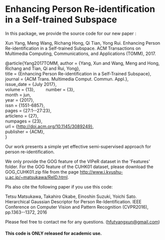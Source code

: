 # Enhancing Person Re-identification in a Self-trained Subspace
In this package, we provide the source code for our new paper :

Xun Yang, Meng Wang, Richang Hong, Qi Tian, Yong Rui. Enhancing Person Re-identification in a Self-trained Subspace. ACM Transactions on Multimedia Computing, Communications, and Applications (TOMM), 2017. 
 
@article{Yang2017TOMM,
 author = {Yang, Xun and Wang, Meng and Hong, Richang and Tian, Qi and Rui, Yong},      
 title = {Enhancing Person Re-identification in a Self-Trained Subspace},      
 journal = {ACM Trans. Multimedia Comput. Commun. Appl.},       
 issue_date = {July 2017},       
 volume = {13},         
 number = {3},      
 month = jun,       
 year = {2017},       
 issn = {1551-6857},      
 pages = {27:1--27:23},        
 articleno = {27},        
 numpages = {23},              
 url = {http://doi.acm.org/10.1145/3089249},        
 publisher = {ACM},       
} 

Our work presents a simple yet effective semi-supervised approach for person re-identification. 

We only provide the GOG feature of the VIPeR dataset in the 'Features' folder. For the GOG feature of the CUHK01 dataset, please download the GOG_CUHK01.zip file from the page  http://www.i.kyushu-u.ac.jp/~matsukawa/ReID.html.


Pls also cite the following paper if you use this code:

 Tetsu Matsukawa, Takahiro Okabe, Einoshin Suzuki, Yoichi Sato. Hierarchical Gaussian Descriptor for Person Re-Identification. IEEE Conference on Computer Vision and Pattern Recognition (CVPR2016), pp.1363--1372, 2016 
 
 Please feel free to contact me for any questions. (hfutyangxun@gmail.com)

#### This code is ONLY released for academic use.
